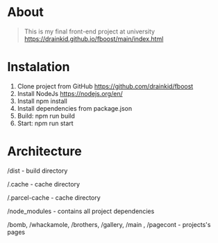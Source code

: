 # About
> This is my final front-end project at university
https://drainkid.github.io/fboost/main/index.html

# Instalation
1. Clone project from GitHub https://github.com/drainkid/fboost
2. Install NodeJs https://nodejs.org/en/
3. Install npm install
4. Install dependencies from package.json
5. Build: npm run build
6. Start: npm run start

# Architecture
/dist - build directory

/.cache - cache directory

/.parcel-cache - cache directory

/node_modules - сontains all project dependencies

/bomb, /whackamole, /brothers, /gallery, /main , /pagecont - projects's pages




